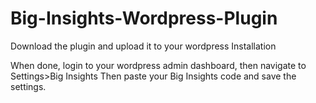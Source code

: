 # Big-Insights-Wordpress-Plugin

Download the plugin and upload it to your wordpress Installation

When done, login to your wordpress admin dashboard, then navigate to 
Settings>Big Insights
Then paste your Big Insights code and save the settings.

